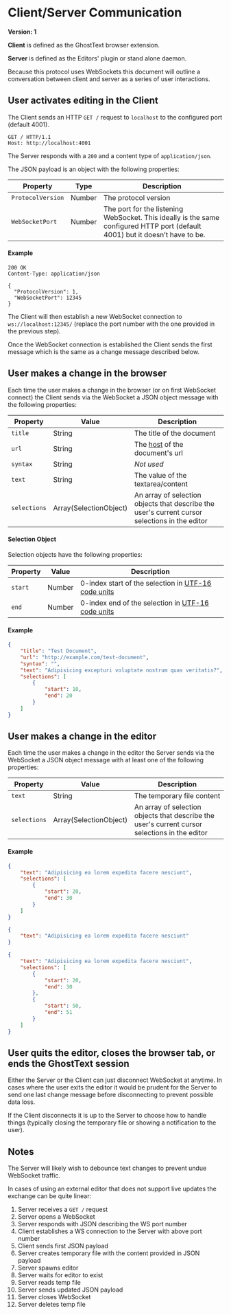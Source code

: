 # Client/Server Communication

**Version: 1**

**Client** is defined as the GhostText browser extension.

**Server** is defined as the Editors' plugin or stand alone daemon.

Because this protocol uses WebSockets this document will outline a conversation
between client and server as a series of user interactions.

## User activates editing in the Client

The Client sends an HTTP `GET /` request to `localhost` to the configured port
(default 4001).

```
GET / HTTP/1.1
Host: http://localhost:4001
```

The Server responds with a `200` and a content type of `application/json`.

The JSON payload is an object with the following properties:

| Property          | Type   | Description                          |
| ----------------- | ------ | ------------------------------------ |
| `ProtocolVersion` | Number | The protocol version                 |
| `WebSocketPort`   | Number | The port for the listening WebSocket. This ideally is the same configured HTTP port (default 4001) but it doesn’t have to be. |

#### Example

```
200 OK
Content-Type: application/json

{
  "ProtocolVersion": 1,
  "WebSocketPort": 12345
}
```

The Client will then establish a new WebSocket connection to
`ws://localhost:12345/` (replace the port number with the one provided in the
previous step).

Once the WebSocket connection is established the Client sends the first message
which is the same as a change message described below.

## User makes a change in the browser

Each time the user makes a change in the browser (or on first WebSocket
connect) the Client sends via the WebSocket a JSON object message with the
following properties:

| Property     | Value                  | Description                                                                                    |
| ------------ | ---------------------- | ---------------------------------------------------------------------------------------------- |
| `title`      | String                 | The title of the document                                                                      |
| `url`        | String                 | The [host][mdn-host] of the document's url                                                     |
| `syntax`     | String                 | _Not used_                                                                                     |
| `text`       | String                 | The value of the textarea/content                                                              |
| `selections` | Array(SelectionObject) | An array of selection objects that describe the user's current cursor selections in the editor |

[mdn-host]: https://developer.mozilla.org/en-US/docs/Web/API/URL/host

#### Selection Object

Selection objects have the following properties:

| Property | Value  | Description                                                           |
| -------- | ------ | --------------------------------------------------------------------- |
| `start`  | Number | 0-index start of the selection in [UTF-16 code units][mdn-code-units] |
| `end`    | Number | 0-index end of the selection in [UTF-16 code units][mdn-code-units]   |

[mdn-code-units]: https://developer.mozilla.org/en-US/docs/Web/JavaScript/Reference/Global_Objects/String#utf-16_characters_unicode_code_points_and_grapheme_clusters

#### Example

```json
{
	"title": "Test Document",
	"url": "http://example.com/test-document",
	"syntax": "",
	"text": "Adipisicing excepturi voluptate nostrum quas veritatis?",
	"selections": [
		{
			"start": 10,
			"end": 20
		}
	]
}
```

## User makes a change in the editor

Each time the user makes a change in the editor the Server sends via the
WebSocket a JSON object message with at least one of the following properties:

| Property     | Value                  | Description                                                                                    |
| ------------ | ---------------------- | ---------------------------------------------------------------------------------------------- |
| `text`       | String                 | The temporary file content                                                                     |
| `selections` | Array(SelectionObject) | An array of selection objects that describe the user's current cursor selections in the editor |

#### Example

```json
{
	"text": "Adipisicing ea lorem expedita facere nesciunt",
	"selections": [
		{
			"start": 20,
			"end": 30
		}
	]
}
```
```json
{
	"text": "Adipisicing ea lorem expedita facere nesciunt"
}
```
```json
{
	"text": "Adipisicing ea lorem expedita facere nesciunt",
	"selections": [
		{
			"start": 20,
			"end": 30
		},
		{
			"start": 50,
			"end": 51
		}
	]
}
```

## User quits the editor, closes the browser tab, or ends the GhostText session

Either the Server or the Client can just disconnect WebSocket at anytime. In
cases where the user exits the editor it would be prudent for the Server to
send one last change message before disconnecting to prevent possible data
loss.

If the Client disconnects it is up to the Server to choose how to handle things
(typically closing the temporary file or showing a notification to the user).

## Notes

The Server will likely wish to debounce text changes to prevent undue WebSocket
traffic.

In cases of using an external editor that does not support live updates the
exchange can be quite linear:

1.  Server receives a `GET /` request
2.  Server opens a WebSocket
3.  Server responds with JSON describing the WS port number
4.  Client establishes a WS connection to the Server with above port number
5.  Client sends first JSON payload
6.  Server creates temporary file with the content provided in JSON payload
7.  Server spawns editor
8.  Server waits for editor to exist
9.  Server reads temp file
10. Server sends updated JSON payload
11. Server closes WebSocket
12. Server deletes temp file
